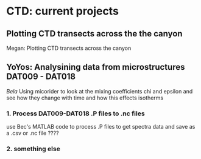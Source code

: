 # CTD: current projects

## Plotting CTD transects across the the canyon

Megan: Plotting CTD transects across the canyon

## YoYos: Analysining data from microstructures DAT009 - DAT018 
_Bela_
Using micorider to look at the mixing coefficients chi and epsilon and see how they change with time and how this effects isotherms

### 1. Process DAT009-DAT018 .P files to .nc files 
use Bec's MATLAB code to process .P files to get spectra data and save as a .csv or .nc file ????

### 2. something else





